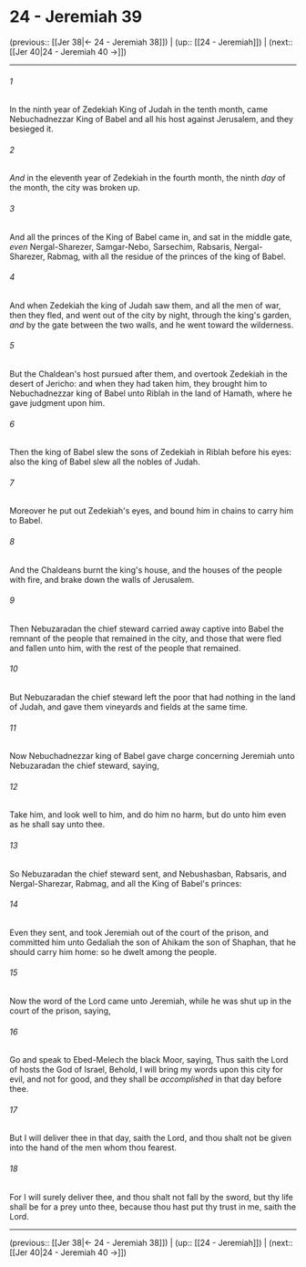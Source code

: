 # 24 - Jeremiah 39

(previous:: [[Jer 38|← 24 - Jeremiah 38]]) | (up:: [[24 - Jeremiah]]) | (next:: [[Jer 40|24 - Jeremiah 40 →]])

***


###### 1 
In the ninth year of Zedekiah King of Judah in the tenth month, came Nebuchadnezzar King of Babel and all his host against Jerusalem, and they besieged it. 

###### 2 
_And_ in the eleventh year of Zedekiah in the fourth month, the ninth _day_ of the month, the city was broken up. 

###### 3 
And all the princes of the King of Babel came in, and sat in the middle gate, _even_ Nergal-Sharezer, Samgar-Nebo, Sarsechim, Rabsaris, Nergal-Sharezer, Rabmag, with all the residue of the princes of the king of Babel. 

###### 4 
And when Zedekiah the king of Judah saw them, and all the men of war, then they fled, and went out of the city by night, through the king's garden, _and_ by the gate between the two walls, and he went toward the wilderness. 

###### 5 
But the Chaldean's host pursued after them, and overtook Zedekiah in the desert of Jericho: and when they had taken him, they brought him to Nebuchadnezzar king of Babel unto Riblah in the land of Hamath, where he gave judgment upon him. 

###### 6 
Then the king of Babel slew the sons of Zedekiah in Riblah before his eyes: also the king of Babel slew all the nobles of Judah. 

###### 7 
Moreover he put out Zedekiah's eyes, and bound him in chains to carry him to Babel. 

###### 8 
And the Chaldeans burnt the king's house, and the houses of the people with fire, and brake down the walls of Jerusalem. 

###### 9 
Then Nebuzaradan the chief steward carried away captive into Babel the remnant of the people that remained in the city, and those that were fled and fallen unto him, with the rest of the people that remained. 

###### 10 
But Nebuzaradan the chief steward left the poor that had nothing in the land of Judah, and gave them vineyards and fields at the same time. 

###### 11 
Now Nebuchadnezzar king of Babel gave charge concerning Jeremiah unto Nebuzaradan the chief steward, saying, 

###### 12 
Take him, and look well to him, and do him no harm, but do unto him even as he shall say unto thee. 

###### 13 
So Nebuzaradan the chief steward sent, and Nebushasban, Rabsaris, and Nergal-Sharezar, Rabmag, and all the King of Babel's princes: 

###### 14 
Even they sent, and took Jeremiah out of the court of the prison, and committed him unto Gedaliah the son of Ahikam the son of Shaphan, that he should carry him home: so he dwelt among the people. 

###### 15 
Now the word of the Lord came unto Jeremiah, while he was shut up in the court of the prison, saying, 

###### 16 
Go and speak to Ebed-Melech the black Moor, saying, Thus saith the Lord of hosts the God of Israel, Behold, I will bring my words upon this city for evil, and not for good, and they shall be _accomplished_ in that day before thee. 

###### 17 
But I will deliver thee in that day, saith the Lord, and thou shalt not be given into the hand of the men whom thou fearest. 

###### 18 
For I will surely deliver thee, and thou shalt not fall by the sword, but thy life shall be for a prey unto thee, because thou hast put thy trust in me, saith the Lord.

***

(previous:: [[Jer 38|← 24 - Jeremiah 38]]) | (up:: [[24 - Jeremiah]]) | (next:: [[Jer 40|24 - Jeremiah 40 →]])
